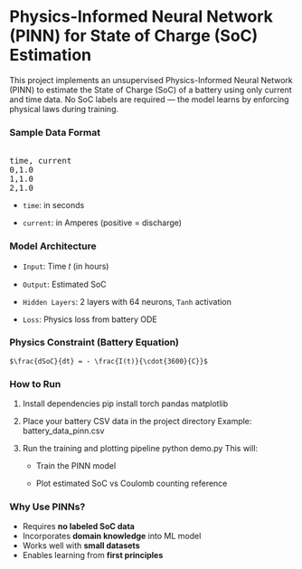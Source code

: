 # Physics-Informed Neural Network (PINN) for State of Charge (SoC) Estimation
This project implements an unsupervised Physics-Informed Neural Network (PINN) to estimate the State of Charge (SoC) of a battery using only current and time data. No SoC labels are required — the model learns by enforcing physical laws during training.

### Sample Data Format
<pre> 
time, current
0,1.0
1,1.0
2,1.0
</pre>

- `time`: in seconds

- `current`: in Amperes (positive = discharge)

### Model Architecture
- `Input`: Time 𝑡 (in hours)

- `Output`: Estimated SoC

- `Hidden Layers`: 2 layers with 64 neurons, `Tanh` activation

- `Loss`: Physics loss from battery ODE

### Physics Constraint (Battery Equation)
    $\frac{dSoC}{dt} = - \frac{I(t)}{\cdot{3600}{C}}$

### How to Run
1. Install dependencies
    pip install torch pandas matplotlib
2. Place your battery CSV data in the project directory
    Example: battery_data_pinn.csv

3. Run the training and plotting pipeline
    python demo.py
    This will:

    - Train the PINN model

    - Plot estimated SoC vs Coulomb counting reference

### Why Use PINNs?
- Requires **no labeled SoC data**
- Incorporates **domain knowledge** into ML model
- Works well with **small datasets**
- Enables learning from **first principles**
